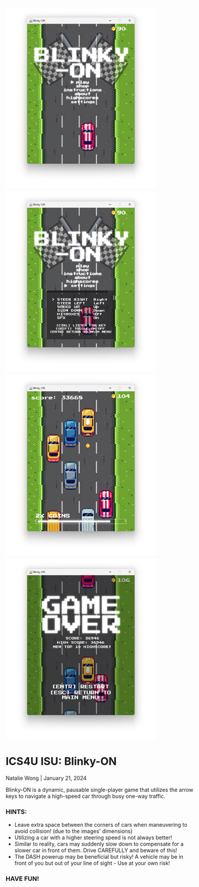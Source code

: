 <div>
  <img src="screenshots/menuSS.png" width="400">
  <img src="screenshots/settingsSS.png" width="400">
  <img src="screenshots/ingameSS.png" width="400">
  <img src="screenshots/gameoverSS.png" width="400">
</div>

<h1>ICS4U ISU: Blinky-ON</h1>
Natalie Wong | January 21, 2024

Blinky-ON is a dynamic, pausable single-player game that utilizes the
arrow keys to navigate a high-speed car through busy one-way traffic.

<h3>HINTS:</h3>

- Leave extra space between the corners of cars when maneuvering to avoid
  collision! (due to the images' dimensions)
- Utilizing a car with a higher steering speed is not always better!
- Similar to reality, cars may suddenly slow down to compensate for
  a slower car in front of them. Drive CAREFULLY and beware of this!
- The DASH powerup may be beneficial but risky!
  A vehicle may be in front of you but out of your line of sight - Use at your own risk!

<h3>HAVE FUN!</h3>
